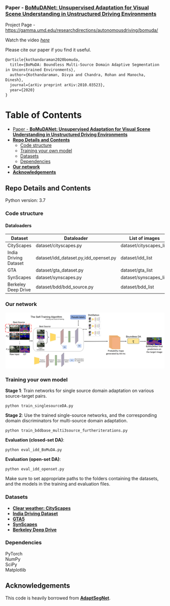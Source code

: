 ### Paper - [**BoMuDANet: Unsupervised Adaptation for Visual Scene Understanding in Unstructured Driving Environments**](https://arxiv.org/abs/2010.03523)

Project Page - https://gamma.umd.edu/researchdirections/autonomousdriving/bomuda/ 

Watch the video [*here*](https://youtu.be/2TQ9lwohGos)

Please cite our paper if you find it useful.

```
@article{kothandaraman2020bomuda,
  title={BoMuDA: Boundless Multi-Source Domain Adaptive Segmentation in Unconstrained Environments},
  author={Kothandaraman, Divya and Chandra, Rohan and Manocha, Dinesh},
  journal={arXiv preprint arXiv:2010.03523},
  year={2020}
}
```

Table of Contents
=================
 * [Paper - <a href="link to paper" rel="nofollow"><strong>BoMuDANet: Unsupervised Adaptation for Visual Scene Understanding
in Unstructured Driving Environments</strong></a>](#paper---BoMuDANet-Unsupervised-Adaptation-for-Visual-Scene-Understanding-in-Unstructured-Driving-Environments)
  * [**Repo Details and Contents**](#repo-details-and-contents)
     * [Code structure](#code-structure)
     * [Training your own model](#training-your-own-model)
     * [Datasets](#datasets)
     * [Dependencies](#dependencies)
  * [**Our network**](#our-network)
  * [**Acknowledgements**](#acknowledgements)

## Repo Details and Contents
Python version: 3.7

### Code structure
#### Dataloaders <br>
|Dataset|Dataloader|List of images|
|-----|-----|-----|
|CityScapes|dataset/cityscapes.py|dataset/cityscapes_list|
|India Driving Dataset| dataset/idd_dataset.py,idd_openset.py | dataset/idd_list|
|GTA | dataset/gta_dataset.py | dataset/gta_list |
|SynScapes | dataset/synscapes.py | dataset/synscapes_list |
|Berkeley Deep Drive | dataset/bdd/bdd_source.py | dataset/bdd_list |

### Our network
<p align="center">
<img src="ICCVW_Overview.png">
</p>

### Training your own model

**Stage 1**: Train networks for single source domain adaptation on various source-target pairs. <br>
```
python train_singlesourceDA.py
```
**Stage 2**: Use the trained single-source networks, and the corresponding domain discriminators for multi-source domain adaptation.
```
python train_bddbase_multi3source_furtheriterations.py
```
**Evaluation (closed-set DA)**: 
```
python eval_idd_BoMuDA.py
```
**Evaluation (open-set DA)**: 
```
python eval_idd_openset.py
```
 
Make sure to set appropriate paths to the folders containing the datasets, and the models in the training and evaluation files. <br>

### Datasets
* [**Clear weather: CityScapes**](https://www.cityscapes-dataset.com/) 
* [**India Driving Dataset**](https://idd.insaan.iiit.ac.in/)  
* [**GTA5**](https://download.visinf.tu-darmstadt.de/data/from_games/)
* [**SynScapes**](https://7dlabs.com/synscapes-overview)
* [**Berkeley Deep Drive**](https://bdd-data.berkeley.edu/) 


### Dependencies
PyTorch <br>
NumPy <br>
SciPy <br>
Matplotlib <br>

## Acknowledgements

This code is heavily borrowed from [**AdaptSegNet**](https://github.com/wasidennis/AdaptSegNet).
